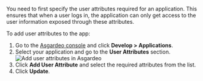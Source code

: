 
You need to first specify the user attributes required for an application. This ensures that when a user logs in, the application can only get access to the user information exposed through these attributes.

To add user attributes to the app:
1. Go to the [Asgardeo console](https://console.asgardeo.io) and click **Develop > Applications**.
2. Select your application and go to the **User Attributes** section.
   <img :src="$withBase('/assets/img/guides/applications/attributes/add-user-attributes.png')" alt="Add user attributes in Asgardeo">
3. Click **Add User Attribute** and select the required attributes from the list.
5. Click **Update**.

